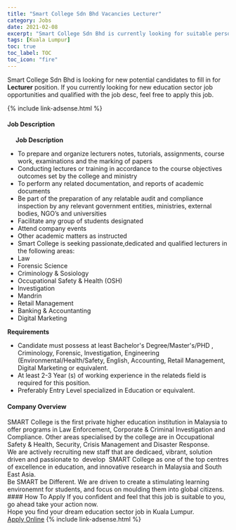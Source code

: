 ```yaml
---
title: "Smart College Sdn Bhd Vacancies Lecturer" 
category: Jobs 
date: 2021-02-08 
excerpt: "Smart College Sdn Bhd is currently looking for suitable person to fill in the Lecturer which positioned at Kuala Lumpur" 
tags: [Kuala Lumpur] 
toc: true 
toc_label: TOC 
toc_icon: "fire" 
--- 
```


<p>Smart College Sdn Bhd is looking for new potential candidates to fill in for <b>Lecturer</b> position. If you currently looking for new education sector job opportunities and qualified with the job desc, feel free to apply this job.
</p>{% include link-adsense.html %} 
 <div><div><h4>Job Description</h4></div><div><div><span><div><p>&#160;&#160;&#160;&#160;<strong>&#160;Job Description</strong></p><ul><li>To prepare and organize lecturers notes, tutorials, assignments, course work, examinations and the marking of papers</li><li>Conducting lectures or training in accordance to the course objectives outcomes set by the college and ministry</li><li>To perform any related documentation, and reports of academic documents</li><li>Be part of the preparation of any relatable audit and compliance inspection by any relevant government entities, ministries, external bodies, NGO&#8217;s and universities</li><li>Facilitate any group of students designated</li><li>Attend company events</li><li>Other academic matters as instructed</li><li>Smart College is seeking passionate,dedicated and qualified lecturers in the following areas:</li><li>Law</li><li>Forensic Science</li><li>Criminology &amp; Sosiology</li><li>Occupational Safety &amp; Health (OSH)</li><li>Investigation</li><li>Mandrin</li><li>Retail Management</li><li>Banking &amp; Accountanting</li><li>Digital Marketing</li></ul><p><strong>Requirements</strong></p><ul><li>Candidate must possess at least Bachelor's Degree/Master's/PHD , Criminology, Forensic, Investigation, Engineering (Environmental/Health/Safety, English, Accounting,&#160;Retail Management, Digital Marketing or equivalent.</li><li>At least 2-3 Year (s) of working experience in the relateds field is required for this position.</li><li>Preferably Entry Level specialized in Education or equivalent.</li></ul></div></span></div></div></div> 
<div><div><h4>Company Overview</h4></div><div><div><span><div><div>
<div>SMART College is the first private higher education institution in Malaysia to offer programs in Law Enforcement, Corporate &amp; Criminal Investigation and Compliance. Other areas specialised by the college are in Occupational Safety &amp; Health, Security, Crisis Management and Disaster Response.</div>
<div>We are actively recruiting new staff that are dedicaed, vibrant, solution driven and passionate to &#160;develop &#160;SMART College as one of the top centres of excellence in education, and innovative research in Malaysia and South East Asia.&#160;</div>
<div>Be SMART be Different. We are driven to create a stimulating learning environemnt for students, and focus on moulding them into global citizens.&#160;</div>
</div></div></span></div></div></div> 
#### How To Apply 
If you confident and feel that this job is suitable to you, go ahead take your action now. <br/> 
Hope you find your dream education sector job in Kuala Lumpur. <br/> 
<a href="https://www.jobstreet.com.my/en/job/lecturer-4478119?jobId=jobstreet-my-job-4478119" class="btn btn--info" target="_blank" rel="nofollow noopenner">Apply Online</a> 
{% include link-adsense.html %} 
